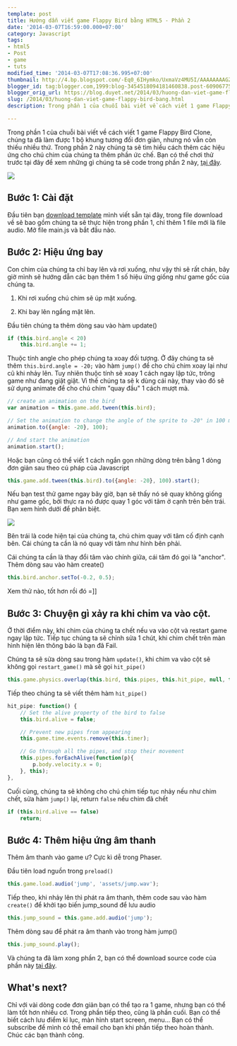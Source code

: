 ```yaml
---
template: post
title: Hướng dẫn viết game Flappy Bird bằng HTML5 - Phần 2
date: '2014-03-07T16:59:00.000+07:00'
category: Javascript
tags:
- html5
- Post
- game
- tuts
modified_time: '2014-03-07T17:08:36.995+07:00'
thumbnail: http://4.bp.blogspot.com/-Eq0_6IHymko/UxmaVz4MU5I/AAAAAAAAGZE/DMmKGg7quvc/s1600/Untitled.png
blogger_id: tag:blogger.com,1999:blog-3454518094181460838.post-6090677513466161707
blogger_orig_url: https://blog.duyet.net/2014/03/huong-dan-viet-game-flappy-bird-bang.html
slug: /2014/03/huong-dan-viet-game-flappy-bird-bang.html
description: Trong phần 1 của chuỗi bài viết về cách viết 1 game Flappy Bird Clone, chúng ta đã làm được 1 bộ khung tương đối đơn giản, nhưng nó vẫn còn thiếu nhiều thứ. Trong phần 2 này chúng ta sẽ tìm hiểu cách thêm các hiệu ứng cho chú chim của chúng ta thêm phần ức chế. 

---
```


Trong phần 1 của chuỗi bài viết về cách viết 1 game Flappy Bird Clone, chúng ta đã làm được 1 bộ khung tương đối đơn giản, nhưng nó vẫn còn thiếu nhiều thứ. Trong phần 2 này chúng ta sẽ tìm hiểu cách thêm các hiệu ứng cho chú chim của chúng ta thêm phần ức chế. 
Bạn có thể chơi thử trước tại đây để xem những gì chúng ta sẽ code trong phần 2 này, [tại đây](http://jsfiddle.net/lvduit/LeAj6/embedded/result/).

![](http://4.bp.blogspot.com/-Eq0_6IHymko/UxmaVz4MU5I/AAAAAAAAGZE/DMmKGg7quvc/s1600/Untitled.png)

## Bước 1: Cài đặt
Đầu tiên bạn [download template](https://github.com/lessmilk/phaser-tutorials/raw/master/3-flappy_bird/flappy_bird_basic.zip) mình viết sẵn tại đây, trong file download về sẽ bao gồm chúng ta sẽ thực hiện trong phần 1, chỉ thêm 1 file mới là file audio.
Mở file main.js và bắt đầu nào.

## Bước 2: Hiệu ứng bay ##

Con chim của chúng ta chỉ bay lên và rơi xuống, như vậy thì sẽ rất chán, bây giờ mình sẽ hướng dẫn các bạn thêm 1 số hiệu ứng giống như game gốc của chúng ta. 

1. Khi rơi xuống chú chim sẽ úp mặt xuống.

2. Khi bay lên ngẩng mặt lên.

Đầu tiên chúng ta thêm dòng sau vào hàm update()

```js
if (this.bird.angle < 20)  
    this.bird.angle += 1;
```

Thuộc tính angle cho phép chúng ta xoay đối tượng. Ở đây chúng ta sẽ thêm `this.bird.angle = -20;` vào hàm `jump()` để cho chú chim xoay lại như cũ khi nhảy lên. Tuy nhiên thuộc tính sẽ xoay 1 cách ngay lập tức, trông game như đang giật giật. Vì thế chúng ta sẽ k dùng cái này, thay vào đó sẽ sử dụng animate để cho chú chim "quay đầu" 1 cách mượt mà.  

```js
// create an animation on the bird
var animation = this.game.add.tween(this.bird);

// Set the animation to change the angle of the sprite to -20° in 100 milliseconds
animation.to({angle: -20}, 100);

// And start the animation
animation.start();  

```

Hoặc bạn cũng có thể viết 1 cách ngắn gọn những dòng trên bằng 1 dòng đơn giản sau theo cú pháp của Javascript

```js
this.game.add.tween(this.bird).to({angle: -20}, 100).start();
```

Nếu bạn test thử game ngay bây giờ, bạn sẽ thấy nó sẽ quay không giống như game gốc, bởi thực ra nó được quay 1 góc với tâm ở cạnh trên bên trái. Bạn xem hình dưới để phân biệt.

![](http://3.bp.blogspot.com/-y_pto-d-ILM/UxmQL1Qn5MI/AAAAAAAAGY0/c2qGR5x3LUw/s1600/anchor.png)

Bên trái là code hiện tại của chúng ta, chú chim quay với tâm cố định cạnh bên. Cái chúng ta cần là nó quay với tâm như hình bên phải.

Cái chúng ta cần là thay đổi tâm vào chính giữa, cái tâm đó gọi là "anchor". Thêm dòng sau vào hàm create()

```js
this.bird.anchor.setTo(-0.2, 0.5);  
```

Xem thử nào, tốt hơn rồi đó =]]  

## Bước 3: Chuyện gì xảy ra khi chim va vào cột. ##

Ở thời điểm này, khi chim của chúng ta chết nếu va vào cột và restart game ngay lập tức. Tiếp tục chúng ta sẽ chỉnh sửa 1 chút, khi chim chết trên màn hình hiện lên thông báo là bạn đã Fail.

Chúng ta sẽ sửa dòng sau trong hàm `update()`, khi chim va vào cột sẽ không gọi `restart_game()` mà sẽ gọi `hit_pipe()`

```js
this.game.physics.overlap(this.bird, this.pipes, this.hit_pipe, null, this);  

```

Tiếp theo chúng ta sẽ viết thêm hàm `hit_pipe()`

```js
hit_pipe: function() {  
    // Set the alive property of the bird to false
    this.bird.alive = false;

    // Prevent new pipes from appearing
    this.game.time.events.remove(this.timer);

    // Go through all the pipes, and stop their movement
    this.pipes.forEachAlive(function(p){
        p.body.velocity.x = 0;
    }, this);
},

```

Cuối cùng, chúng ta sẽ không cho chú chim tiếp tục nhảy nếu như chim chết, sửa hàm `jump()` lại, return `false` nếu chim đã chết

```js
if (this.bird.alive == false)  
    return; 

```

## Bước 4: Thêm hiệu ứng âm thanh ##

Thêm âm thanh vào game ư? Cực kì dễ trong Phaser.

Đầu tiên load nguồn trong `preload()`

```js
this.game.load.audio('jump', 'assets/jump.wav');
```

Tiếp theo, khi nhảy lên thì phát ra âm thanh, thêm code sau vào hàm `create()` để khởi tạo biến jump_sound để lưu audio

```js
this.jump_sound = this.game.add.audio('jump');  
```

Thêm dòng sau để phát ra âm thanh vào trong hàm jump()

```js
this.jump_sound.play(); 

```

Và chúng ta đã làm xong phần 2, bạn có thể download source code của phần này [tại đây](https://github.com/lessmilk/phaser-tutorials/raw/master/3-flappy_bird/flappy_bird_final.zip).

## What's next?  ##

Chỉ với vài dòng code đơn giản bạn có thể tạo ra 1 game, nhưng bạn có thể làm tốt hơn nhiều cơ. Trong phần tiếp theo, cũng là phần cuối. Bạn có thể biết cách lưu điểm kỉ lục, màn hình start screen, menu... Bạn có thể subscribe để mình có thể email cho bạn khi phần tiếp theo hoàn thành. Chúc các bạn thành công.
